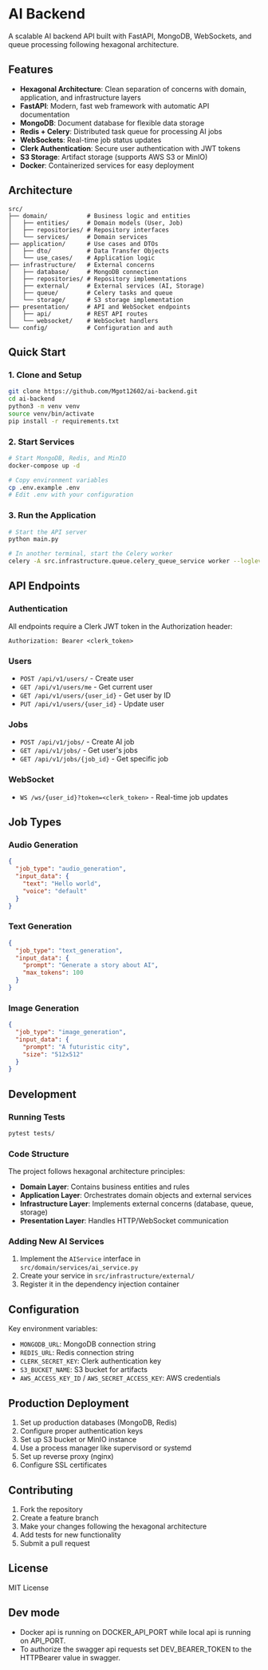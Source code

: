 # AI Backend

A scalable AI backend API built with FastAPI, MongoDB, WebSockets, and queue processing following hexagonal architecture.

## Features

- **Hexagonal Architecture**: Clean separation of concerns with domain, application, and infrastructure layers
- **FastAPI**: Modern, fast web framework with automatic API documentation
- **MongoDB**: Document database for flexible data storage
- **Redis + Celery**: Distributed task queue for processing AI jobs
- **WebSockets**: Real-time job status updates
- **Clerk Authentication**: Secure user authentication with JWT tokens
- **S3 Storage**: Artifact storage (supports AWS S3 or MinIO)
- **Docker**: Containerized services for easy deployment

## Architecture

```
src/
├── domain/           # Business logic and entities
│   ├── entities/     # Domain models (User, Job)
│   ├── repositories/ # Repository interfaces
│   └── services/     # Domain services
├── application/      # Use cases and DTOs
│   ├── dto/          # Data Transfer Objects
│   └── use_cases/    # Application logic
├── infrastructure/   # External concerns
│   ├── database/     # MongoDB connection
│   ├── repositories/ # Repository implementations
│   ├── external/     # External services (AI, Storage)
│   ├── queue/        # Celery tasks and queue
│   └── storage/      # S3 storage implementation
├── presentation/     # API and WebSocket endpoints
│   ├── api/          # REST API routes
│   └── websocket/    # WebSocket handlers
└── config/           # Configuration and auth
```

## Quick Start

### 1. Clone and Setup

```bash
git clone https://github.com/Mgot12602/ai-backend.git
cd ai-backend
python3 -m venv venv
source venv/bin/activate
pip install -r requirements.txt
```

### 2. Start Services

```bash
# Start MongoDB, Redis, and MinIO
docker-compose up -d

# Copy environment variables
cp .env.example .env
# Edit .env with your configuration
```

### 3. Run the Application

```bash
# Start the API server
python main.py

# In another terminal, start the Celery worker
celery -A src.infrastructure.queue.celery_queue_service worker --loglevel=info
```

## API Endpoints

### Authentication
All endpoints require a Clerk JWT token in the Authorization header:
```
Authorization: Bearer <clerk_token>
```

### Users
- `POST /api/v1/users/` - Create user
- `GET /api/v1/users/me` - Get current user
- `GET /api/v1/users/{user_id}` - Get user by ID
- `PUT /api/v1/users/{user_id}` - Update user

### Jobs
- `POST /api/v1/jobs/` - Create AI job
- `GET /api/v1/jobs/` - Get user's jobs
- `GET /api/v1/jobs/{job_id}` - Get specific job
 

### WebSocket
- `WS /ws/{user_id}?token=<clerk_token>` - Real-time job updates

## Job Types

### Audio Generation
```json
{
  "job_type": "audio_generation",
  "input_data": {
    "text": "Hello world",
    "voice": "default"
  }
}
```

### Text Generation
```json
{
  "job_type": "text_generation",
  "input_data": {
    "prompt": "Generate a story about AI",
    "max_tokens": 100
  }
}
```

### Image Generation
```json
{
  "job_type": "image_generation",
  "input_data": {
    "prompt": "A futuristic city",
    "size": "512x512"
  }
}
```

## Development

### Running Tests
```bash
pytest tests/
```

### Code Structure
The project follows hexagonal architecture principles:

- **Domain Layer**: Contains business entities and rules
- **Application Layer**: Orchestrates domain objects and external services
- **Infrastructure Layer**: Implements external concerns (database, queue, storage)
- **Presentation Layer**: Handles HTTP/WebSocket communication

### Adding New AI Services
1. Implement the `AIService` interface in `src/domain/services/ai_service.py`
2. Create your service in `src/infrastructure/external/`
3. Register it in the dependency injection container

## Configuration

Key environment variables:

- `MONGODB_URL`: MongoDB connection string
- `REDIS_URL`: Redis connection string
- `CLERK_SECRET_KEY`: Clerk authentication key
- `S3_BUCKET_NAME`: S3 bucket for artifacts
- `AWS_ACCESS_KEY_ID` / `AWS_SECRET_ACCESS_KEY`: AWS credentials

## Production Deployment

1. Set up production databases (MongoDB, Redis)
2. Configure proper authentication keys
3. Set up S3 bucket or MinIO instance
4. Use a process manager like supervisord or systemd
5. Set up reverse proxy (nginx)
6. Configure SSL certificates

## Contributing

1. Fork the repository
2. Create a feature branch
3. Make your changes following the hexagonal architecture
4. Add tests for new functionality
5. Submit a pull request

## License

MIT License


## Dev mode
- Docker api is running on DOCKER_API_PORT while local api is running on API_PORT.
- To authorize the swagger api requests set DEV_BEARER_TOKEN to the HTTPBearer value in swagger.